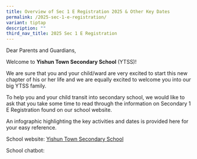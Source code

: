 ```yaml
---
title: Overview of Sec 1 E Registration 2025 & Other Key Dates
permalink: /2025-sec-1-e-registration/
variant: tiptap
description: ""
third_nav_title: 2025 Sec 1 E Registration
---
```

<p>Dear Parents and Guardians,</p>
<p>Welcome to <strong>Yishun Town Secondary School</strong> (YTSS)!</p>
<p>We are sure that you and your child/ward are very excited to start this
new chapter of his or her life and we are equally excited to welcome you
into our big YTSS family.</p>
<p>To help you and your child transit into secondary school, we would like
to ask that you take some time to read through the information on Secondary
1 E Registration found on our school website.</p>
<p>An infographic highlighting the key activities and dates is provided here
for your easy reference.</p>
<p></p>
<p>School website: <a href="https://www.yishuntownsec.moe.edu.sg/" rel="noopener noreferrer nofollow" target="_blank">Yishun Town Secondary School</a>
</p>
<p>School chatbot:</p>